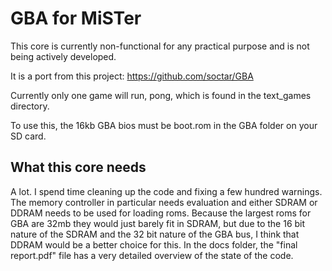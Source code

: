 # GBA for MiSTer
This core is currently non-functional for any practical purpose and is not being actively developed.

It is a port from this project: https://github.com/soctar/GBA

Currently only one game will run, pong, which is found in the text_games directory.

To use this, the 16kb GBA bios must be boot.rom in the GBA folder on your SD card.

## What this core needs
A lot. I spend time cleaning up the code and fixing a few hundred warnings. The memory controller in particular needs evaluation and either SDRAM or DDRAM needs to be used for loading roms. Because the largest roms for GBA are 32mb they would just barely fit in SDRAM, but due to the 16 bit nature of the SDRAM and the 32 bit nature of the GBA bus, I think that DDRAM would be a better choice for this. In the docs folder, the "final report.pdf" file has a very detailed overview of the state of the code.